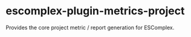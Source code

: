 # escomplex-plugin-metrics-project
Provides the core project metric / report generation for ESComplex.
